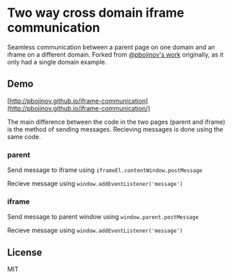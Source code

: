 # Two way cross domain iframe communication

Seamless communication between a parent page on one domain and an iframe on a different domain. Forked from [@pbojinov's work](https://github.com/pbojinov/iframe-communication) originally, as it only had a single domain example.

## Demo

[http://pbojinov.github.io/iframe-communication](http://pbojinov.github.io/iframe-communication/)

The main difference between the code in the two pages (parent and iframe) is the method of sending messages. Recieving messages is done using the same code.

### parent

Send message to iframe using `iframeEl.contentWindow.postMessage`

Recieve message using `window.addEventListener('message')`

### iframe

Send message to parent window using `window.parent.postMessage`

Recieve message using `window.addEventListener('message')`

## License

MIT
